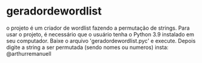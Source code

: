 # geradordewordlist
o projeto é um criador de wordlist fazendo a permutação de strings.
Para usar o projeto, é necessário que o usuário tenha o Python 3.9 instalado em seu computador.
Baixe o arquivo 'geradordewordlist.pyc' e execute. Depois digite a string a ser permutada (sendo nomes ou numeros)
insta: @arthurremanuell
